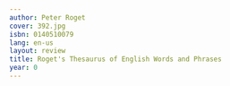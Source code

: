 ```yaml
---
author: Peter Roget
cover: 392.jpg
isbn: 0140510079
lang: en-us
layout: review
title: Roget's Thesaurus of English Words and Phrases
year: 0
---
```

